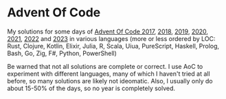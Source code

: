 # Advent Of Code
My solutions for some days of [Advent Of Code 2017](https://adventofcode.com/2017), [2018](https://adventofcode.com/2018), [2019](https://adventofcode.com/2019), [2020](https://adventofcode.com/2020), [2021](https://adventofcode.com/2021), [2022](https://adventofcode.com/2022) and [2023](https://adventofcode.com/2023) in various languages (more or less ordered by LOC: Rust, Clojure, Kotlin, Elixir, Julia, R, Scala, Uiua, PureScript, Haskell, Prolog, Bash, Go, Zig, F#, Python, PowerShell) 

Be warned that not all solutions are complete or correct. I use AoC to experiment with different languages, many of which I haven't tried at all before, so many solutions are likely not ideomatic. Also, I usually only do about 15-50% of the days, so no year is completely solved.
